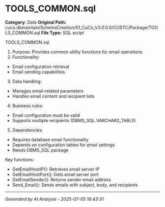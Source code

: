 # TOOLS_COMMON.sql

**Category:** Data
**Original Path:** cuco.dbmaintain/SchemaCreation/01_CuCo_V3.0.0.0/CUSTC/Package/TOOLS_COMMON.sql
**File Type:** SQL script

TOOLS_COMMON.sql
1. Purpose: Provides common utility functions for email operations
2. Functionality:
- Email configuration retrieval
- Email sending capabilities
3. Data handling:
- Manages email-related parameters
- Handles email content and recipient lists
4. Business rules:
- Email configuration must be valid
- Supports multiple recipients (DBMS_SQL.VARCHAR2_TABLE)
5. Dependencies:
- Requires database email functionality
- Depends on configuration tables for email settings
- Needs DBMS_SQL package

Key functions:
- GetEmailHostIP(): Retrieves email server IP
- GetEmailHostPort(): Gets email server port
- GetEmailSender(): Returns sender email address
- Send_Email(): Sends emails with subject, body, and recipients

---
*Generated by AI Analysis - 2025-07-05 16:43:31*
